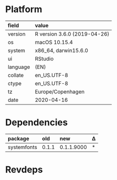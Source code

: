 # Platform

|field    |value                        |
|:--------|:----------------------------|
|version  |R version 3.6.0 (2019-04-26) |
|os       |macOS  10.15.4               |
|system   |x86_64, darwin15.6.0         |
|ui       |RStudio                      |
|language |(EN)                         |
|collate  |en_US.UTF-8                  |
|ctype    |en_US.UTF-8                  |
|tz       |Europe/Copenhagen            |
|date     |2020-04-16                   |

# Dependencies

|package     |old   |new        |Δ  |
|:-----------|:-----|:----------|:--|
|systemfonts |0.1.1 |0.1.1.9000 |*  |

# Revdeps


